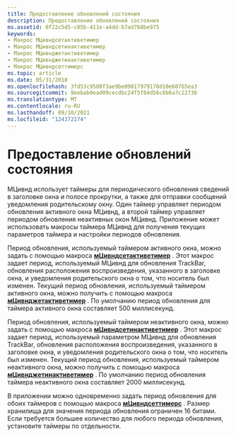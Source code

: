 ```yaml
---
title: Предоставление обновлений состояния
description: Предоставление обновлений состояния
ms.assetid: 0f22c5d5-c85b-411e-a4dd-b7ad768be975
keywords:
- Макрос МЦивндсетактиветимер
- Макрос МЦивндсетинактиветимер
- Макрос МЦивнджетактиветимер
- Макрос МЦивнджетинактиветимер
- Макрос МЦивндсеттимерс
ms.topic: article
ms.date: 05/31/2018
ms.openlocfilehash: 3fd53c9580f3ae9be09817979178d10e60765ea3
ms.sourcegitcommit: 9eebab0ead09cecdbc24f5f84d56c8b6a7c22736
ms.translationtype: MT
ms.contentlocale: ru-RU
ms.lasthandoff: 09/10/2021
ms.locfileid: "124372174"
---
```

# <a name="providing-status-updates"></a>Предоставление обновлений состояния

МЦивнд использует таймеры для периодического обновления сведений в заголовке окна и полосе прокрутки, а также для отправки сообщений уведомления родительскому окну. Один таймер управляет периодом обновления активного окна МЦивнд, а второй таймер управляет периодом обновления неактивных окон МЦивнд. Приложение может использовать макросы таймера МЦивнд для получения текущих параметров таймера и настройки периодов обновления.

Период обновления, используемый таймером активного окна, можно задать с помощью макроса [**мЦивндсетактиветимер**](/windows/desktop/api/Vfw/nf-vfw-mciwndsetactivetimer) . Этот макрос задает период, используемый МЦивнд для обновления TrackBar, обновления расположения воспроизведения, указанного в заголовке окна, и уведомления родительского окна о том, что носитель был изменен. Текущий период обновления, используемый таймером активного окна, можно получить с помощью макроса [**мЦивнджетактиветимер**](/windows/desktop/api/Vfw/nf-vfw-mciwndgetactivetimer) . По умолчанию период обновления для таймера активного окна составляет 500 миллисекунд.

Период обновления, используемый таймером неактивного окна, можно задать с помощью макроса [**мЦивндсетинактиветимер**](/windows/desktop/api/Vfw/nf-vfw-mciwndsetinactivetimer) . Этот макрос задает период, используемый параметром МЦивнд для обновления TrackBar, обновления расположения воспроизведения, указанного в заголовке окна, и уведомления родительского окна о том, что носитель был изменен. Текущий период обновления, используемый таймером неактивного окна, можно получить с помощью макроса [**мЦивнджетинактиветимер**](/windows/desktop/api/Vfw/nf-vfw-mciwndgetinactivetimer) . По умолчанию период обновления таймера неактивного окна составляет 2000 миллисекунд.

В приложении можно одновременно задать период обновления для обоих таймеров с помощью макроса [**мЦивндсеттимерс**](/windows/desktop/api/Vfw/nf-vfw-mciwndsettimers) . Размер хранилища для значения периода обновления ограничен 16 битами. Если требуется большее количество для любого периода обновления, установите таймеры по отдельности.

 

 




